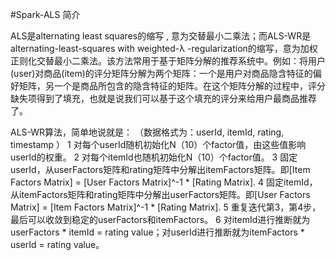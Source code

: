 #Spark-ALS
简介

ALS是alternating least squares的缩写 , 意为交替最小二乘法；而ALS-WR是alternating-least-squares with weighted-λ -regularization的缩写，意为加权正则化交替最小二乘法。该方法常用于基于矩阵分解的推荐系统中。例如：将用户(user)对商品(item)的评分矩阵分解为两个矩阵：一个是用户对商品隐含特征的偏好矩阵，另一个是商品所包含的隐含特征的矩阵。在这个矩阵分解的过程中，评分缺失项得到了填充，也就是说我们可以基于这个填充的评分来给用户最商品推荐了。

ALS-WR算法，简单地说就是：
（数据格式为：userId, itemId, rating, timestamp ）
1 对每个userId随机初始化N（10）个factor值，由这些值影响userId的权重。
2 对每个itemId也随机初始化N（10）个factor值。
3 固定userId，从userFactors矩阵和rating矩阵中分解出itemFactors矩阵。即[Item Factors Matrix] = [User Factors Matrix]^-1 * [Rating Matrix].
4 固定itemId，从itemFactors矩阵和rating矩阵中分解出userFactors矩阵。即[User Factors Matrix] = [Item Factors Matrix]^-1 * [Rating Matrix].
5 重复迭代第3，第4步，最后可以收敛到稳定的userFactors和itemFactors。
6 对itemId进行推断就为userFactors * itemId = rating value；对userId进行推断就为itemFactors * userId = rating value。

